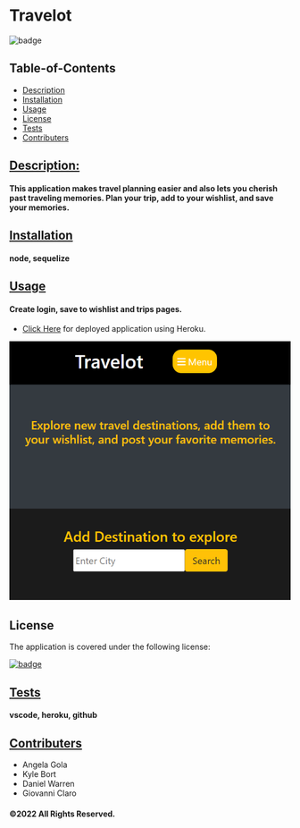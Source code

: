  # Travelot


  ![badge](https://img.shields.io/badge/license-mit-blue)

## Table-of-Contents

  * [Description](#description)
  * [Installation](#installation)
  * [Usage](#usage)
  * [License](#license)
  * [Tests](#tests)
  * [Contributers](#contributers)
  

  ## [Description:](#table-of-contents)


  #### This application makes travel planning easier and also lets you cherish past traveling memories. Plan your trip, add to your wishlist, and save your memories.


  ## [Installation](#table-of-contents)


  #### node, sequelize


  ## [Usage](#table-of-contents)


  #### Create login, save to wishlist and trips pages.
  
  * [Click Here](https://travelot-app.herokuapp.com/) for deployed application using Heroku.


  ![Example Image](./public/images/travelot.png)


  
  ## License
    
  The application is covered under the following license:
    
  
  [![badge](https://img.shields.io/badge/license-mit-blue)](http://choosealicense.com/licenses/mit/)
    


  ## [Tests](#table-of-contents)


  #### vscode, heroku, github


  ## [Contributers](#table-of-contents)


  * Angela Gola
  * Kyle Bort
  * Daniel Warren
  * Giovanni Claro 
  #### &copy;2022 All Rights Reserved.
